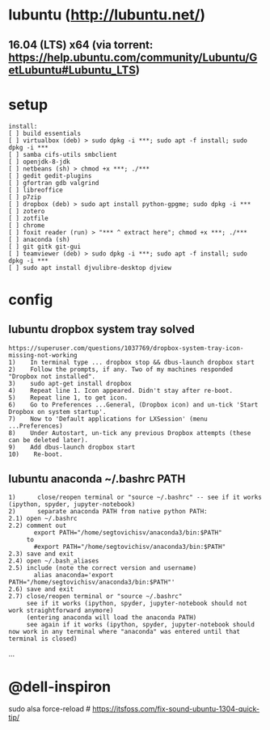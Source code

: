 # lubuntu (http://lubuntu.net/)
## 16.04 (LTS) x64 (via torrent: https://help.ubuntu.com/community/Lubuntu/GetLubuntu#Lubuntu_LTS)

# setup

    install:
    [ ] build essentials
    [ ] virtualbox (deb) > sudo dpkg -i ***; sudo apt -f install; sudo dpkg -i ***
    [ ] samba cifs-utils smbclient
    [ ] openjdk-8-jdk
    [ ] netbeans (sh) > chmod +x ***; ./***
    [ ] gedit gedit-plugins
    [ ] gfortran gdb valgrind
    [ ] libreoffice
    [ ] p7zip
    [ ] dropbox (deb) > sudo apt install python-gpgme; sudo dpkg -i ***
    [ ] zotero
    [ ] zotfile
    [ ] chrome
    [ ] foxit reader (run) > "*** ^ extract here"; chmod +x ***; ./***
    [ ] anaconda (sh)
    [ ] git gitk git-gui
    [ ] teamviewer (deb) > sudo dpkg -i ***; sudo apt -f install; sudo dpkg -i ***
    [ ] sudo apt install djvulibre-desktop djview

# config
## lubuntu dropbox system tray solved
    https://superuser.com/questions/1037769/dropbox-system-tray-icon-missing-not-working
    1)    In terminal type ... dropbox stop && dbus-launch dropbox start
    2)    Follow the prompts, if any. Two of my machines responded "Dropbox not installed".
    3)    sudo apt-get install dropbox
    4)    Repeat line 1. Icon appeared. Didn't stay after re-boot.
    5)    Repeat line 1, to get icon.
    6)    Go to Preferences ...General, (Dropbox icon) and un-tick 'Start Dropbox on system startup'.
    7)    Now to 'Default applications for LXSession' (menu ...Preferences)
    8)    Under Autostart, un-tick any previous Dropbox attempts (these can be deleted later).
    9)    Add dbus-launch dropbox start
    10)    Re-boot.
## lubuntu anaconda ~/.bashrc PATH
    1)      close/reopen terminal or "source ~/.bashrc" -- see if it works (ipython, spyder, jupyter-notebook)
    2)      separate anaconda PATH from native python PATH:
    2.1) open ~/.bashrc
    2.2) comment out
           export PATH="/home/segtovichisv/anaconda3/bin:$PATH"
         to
           #export PATH="/home/segtovichisv/anaconda3/bin:$PATH"
    2.3) save and exit
    2.4) open ~/.bash_aliases
    2.5) include (note the correct version and username)
           alias anaconda='export PATH="/home/segtovichisv/anaconda3/bin:$PATH"'
    2.6) save and exit
    2.7) close/reopen terminal or "source ~/.bashrc"
         see if it works (ipython, spyder, jupyter-notebook should not work straightforward anymore)
         (entering anaconda will load the anaconda PATH)
         see again if it works (ipython, spyder, jupyter-notebook should now work in any terminal where "anaconda" was entered until that terminal is closed)
         
...

# @dell-inspiron
sudo alsa force-reload # https://itsfoss.com/fix-sound-ubuntu-1304-quick-tip/
